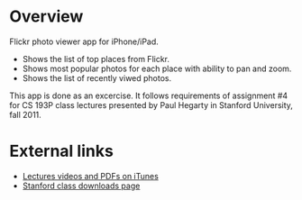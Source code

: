 # Overview

Flickr photo viewer app for iPhone/iPad.

* Shows the list of top places from Flickr.
* Shows most popular photos for each place with ability to pan and zoom.
* Shows the list of recently viwed photos.

This app is done as an excercise. It follows requirements of assignment #4 for CS 193P class lectures presented by Paul Hegarty in Stanford University, fall 2011.

# External links

* [Lectures videos and PDFs on iTunes](https://itunes.apple.com/us/itunes-u/ipad-iphone-application-development/id473757255)
* [Stanford class downloads page](http://www.stanford.edu/class/cs193p/cgi-bin/drupal/downloads-2010-fall)
